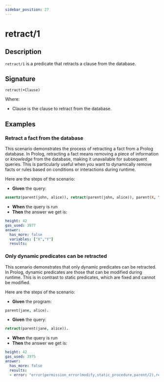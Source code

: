 ```yaml
---
sidebar_position: 27
---
```

[//]: # (This file is auto-generated. Please do not modify it yourself.)

# retract/1

## Description

`retract/1` is a predicate that retracts a clause from the database.

## Signature

```text
retract(+Clause)
```

Where:

- Clause is the clause to retract from the database.

## Examples

### Retract a fact from the database

This scenario demonstrates the process of retracting a fact from a Prolog database. In Prolog, retracting a fact means
removing a piece of information or *knowledge* from the database, making it unavailable for subsequent queries.
This is particularly useful when you want to dynamically remove facts or rules based on conditions or interactions
during runtime.

Here are the steps of the scenario:

- **Given** the query:

```  prolog
assertz(parent(john, alice)), retract(parent(john, alice)), parent(X, Y).
```

- **When** the query is run
- **Then** the answer we get is:

```  yaml
height: 42
gas_used: 3977
answer:
  has_more: false
  variables: ["X","Y"]
  results:
```

### Only dynamic predicates can be retracted

This scenario demonstrates that only dynamic predicates can be retracted. In Prolog, dynamic predicates are those that can be
modified during runtime. This is in contrast to static predicates, which are fixed and cannot be modified.

Here are the steps of the scenario:

- **Given** the program:

```  prolog
parent(jane, alice).
```

- **Given** the query:

```  prolog
retract(parent(jane, alice)).
```

- **When** the query is run
- **Then** the answer we get is:

```  yaml
height: 42
gas_used: 3975
answer:
  has_more: false
  results:
  - error: "error(permission_error(modify,static_procedure,parent/2),retract/1)"
```

